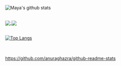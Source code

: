 ![Maya's github stats](https://github-readme-stats.vercel.app/api?username=dmica&count_private=true&hide=stars,prs,issues,contribs&show_icons=true&theme=shades-of-purple)

<br/><a href="https://github.com/dmica/Data-Visualization">
  <img align="center" src="https://github-readme-stats.vercel.app/api/pin/?username=dmica&repo=Data-Visualization&theme=shades-of-purple" />
</a>
<a href="https://github.com/dmica/candy-roll">
  <img align="center" src="https://github-readme-stats.vercel.app/api/pin/?username=dmica&repo=candy-roll&theme=shades-of-purple" />
</a>

<br/>[![Top Langs](https://github-readme-stats.vercel.app/api/top-langs/?username=dmica&layout=compact&count_private=true&theme=shades-of-purple)](https://github.com/dmica/github-readme-stats)

<br/><br/>https://github.com/anuraghazra/github-readme-stats


<!--
**dmica/dmica** is a ✨ _special_ ✨ repository because its `README.md` (this file) appears on your GitHub profile.

Here are some ideas to get you started:

- 🔭 I’m currently working on ...
- 🌱 I’m currently learning ...
- 👯 I’m looking to collaborate on ...
- 🤔 I’m looking for help with ...
- 💬 Ask me about ...
- 📫 How to reach me: ...
- 😄 Pronouns: ...
- ⚡ Fun fact: ...
-->
